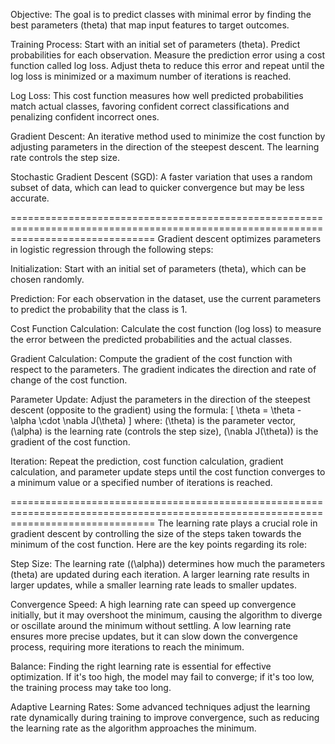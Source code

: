 Objective: The goal is to predict classes with minimal error by finding the best parameters (theta) that map input features to target outcomes.

Training Process:
    Start with an initial set of parameters (theta).
    Predict probabilities for each observation.
    Measure the prediction error using a cost function called log loss.
    Adjust theta to reduce this error and repeat until the log loss is minimized or a maximum number of iterations is reached.

Log Loss: This cost function measures how well predicted probabilities match actual classes, favoring confident correct classifications and penalizing confident incorrect ones.

Gradient Descent: An iterative method used to minimize the cost function by adjusting parameters in the direction of the steepest descent. The learning rate controls the step size.

Stochastic Gradient Descent (SGD): A faster variation that uses a random subset of data, which can lead to quicker convergence but may be less accurate.

=====================================================================================================================================
Gradient descent optimizes parameters in logistic regression through the following steps:

Initialization: Start with an initial set of parameters (theta), which can be chosen randomly.

Prediction: For each observation in the dataset, use the current parameters to predict the probability that the class is 1.

Cost Function Calculation: Calculate the cost function (log loss) to measure the error between the predicted probabilities and the actual classes.

Gradient Calculation: Compute the gradient of the cost function with respect to the parameters. The gradient indicates the direction and rate of change of the cost function.

Parameter Update: Adjust the parameters in the direction of the steepest descent (opposite to the gradient) using the formula:
    [
    \theta = \theta - \alpha \cdot \nabla J(\theta)
    ]
    where:
        (\theta) is the parameter vector,
        (\alpha) is the learning rate (controls the step size),
        (\nabla J(\theta)) is the gradient of the cost function.

Iteration: Repeat the prediction, cost function calculation, gradient calculation, and parameter update steps until the cost function converges to a minimum value or a specified number of iterations is reached.

=====================================================================================================================================
The learning rate plays a crucial role in gradient descent by controlling the size of the steps taken towards the minimum of the cost function. Here are the key points regarding its role:

Step Size: The learning rate ((\alpha)) determines how much the parameters (theta) are updated during each iteration. A larger learning rate results in larger updates, while a smaller learning rate leads to smaller updates.

Convergence Speed: 
    A high learning rate can speed up convergence initially, but it may overshoot the minimum, causing the algorithm to diverge or oscillate around the minimum without settling.
    A low learning rate ensures more precise updates, but it can slow down the convergence process, requiring more iterations to reach the minimum.
    
Balance: Finding the right learning rate is essential for effective optimization. If it's too high, the model may fail to converge; if it's too low, the training process may take too long.

Adaptive Learning Rates: Some advanced techniques adjust the learning rate dynamically during training to improve convergence, such as reducing the learning rate as the algorithm approaches the minimum.
